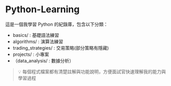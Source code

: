 # Python-Learning

這是一個我學習 Python 的紀錄庫，包含以下分類：

- basics/ : 基礎語法練習
- algorithms/ : 演算法練習
- trading_strategies/ : 交易策略(部分策略有隱藏)
- projects/ : 小專案
- （data_analysis/ : 數據分析）

> 💡 每個程式檔案都有清楚註解與功能說明，方便面試官快速理解我的能力與學習過程

